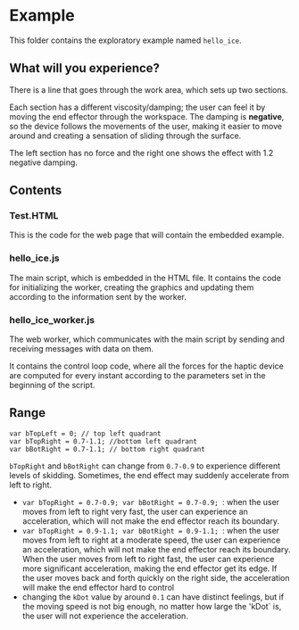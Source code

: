 # Example

This folder contains the exploratory example named `hello_ice`.

## What will you experience?

There is a line that goes through the work area, which sets up two sections.

Each section has a different viscosity/damping; the user can feel it by moving the end effector through the workspace. The damping is **negative**, so the device follows the movements of the user, making it easier to move around and creating a sensation of sliding through the surface.

The left section has no force and the right one shows the effect with 1.2 negative damping.

## Contents

### Test.HTML

This is the code for the web page that will contain the embedded example.

### hello_ice.js

The main script, which is embedded in the HTML file. It contains the code for initializing the worker, creating the graphics and updating them according to the information sent by the worker.

### hello_ice_worker.js

The web worker, which communicates with the main script by sending and receiving messages with data on them.

It contains the control loop code, where all the forces for the haptic device are computed for every instant according to the parameters set in the beginning of the script.

## Range
```
var bTopLeft = 0; // top left quadrant
var bTopRight = 0.7-1.1; //bottom left quadrant
var bBotRight = 0.7-1.1; // bottom right quadrant
```
`bTopRight` and `bBotRight` can change from `0.7-0.9` to experience different levels of skidding. Sometimes, the end effect may suddenly accelerate from left to right. 
- `var bTopRight = 0.7-0.9; var bBotRight = 0.7-0.9; `: when the user moves from left to right very fast, the user can experience an acceleration, which will not make the end effector reach its boundary. 
- `var bTopRight = 0.9-1.1; var bBotRight = 0.9-1.1; `: when the user moves from left to right at a moderate speed, the user can experience an acceleration, which will not make the end effector reach its boundary. When the user moves from left to right fast, the user can experience more significant acceleration, making the end effector get its edge. If the user moves back and forth quickly on the right side, the acceleration will make the end effector hard to control
-  changing the `kDot` value by around `0.1` can have distinct feelings, but if the moving speed is not big enough, no matter how large the 'kDot` is, the user will not experience the acceleration.
